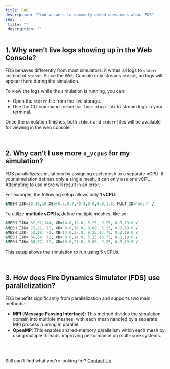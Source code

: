 ```yaml
---
title: FAQ
description: "Find answers to commonly asked questions about FDS"
seo:
 title: ""
 description: ""
---
```


## 1. Why aren’t live logs showing up in the Web Console?
FDS behaves differently from most simulators: it writes all logs to `stderr`
instead of `stdout`. Since the Web Console only streams `stdout`, no logs will
appear there during the simulation.

To view the logs while the simulation is running, you can:

* Open the `stderr` file from the live storage.
* Use the CLI command `inductiva logs <task_id>` to stream logs in your terminal.

Once the simulation finishes, both `stdout` and `stderr` files will be available
for viewing in the web console.

<br>

## 2. Why can’t I use more `n_vcpus` for my simulation?
FDS parallelizes simulations by assigning each mesh to a separate vCPU. If your simulation defines only a single mesh, it can only use one vCPU. Attempting to use more will result in an error.

For example, the following setup allows only **1 vCPU**:

```fortran
&MESH IJK=10,10,10 XB=-0.3,0.7,-0.4,0.6,0.0,1.0, MULT_ID='mesh' /
```

To utilize **multiple vCPUs**, define multiple meshes, like so:

```fortran
&MESH IJK= 32,32,144, XB=14.0,18.0, 5.25, 9.25, 0.0,19.0 /
&MESH IJK= 72,21, 72, XB= 0.0,18.0, 0.00, 5.25, 0.0,19.0 /
&MESH IJK= 52,18, 72, XB=14.0,27.0, 9.25,13.75, 0.0,19.0 /
&MESH IJK= 56,34, 72, XB= 0.0,14.0, 5.25,13.75, 0.0,19.0 /
&MESH IJK= 36,37, 72, XB=18.0,27.0, 0.00, 9.25, 0.0,19.0 /
```

This setup allows the simulation to run using 5 vCPUs.

<br>

## 3. How does Fire Dynamics Simulator (FDS) use parallelization?
FDS benefits significantly from parallelization and supports two main methods:
- **MPI (Message Passing Interface)**: This method divides the simulation domain into multiple meshes, with each mesh handled by a separate MPI process running in parallel.
- **OpenMP**: This enables shared-memory parallelism within each mesh by using multiple threads, improving performance on multi-core systems.

<br>
<br>

Still can't find what you're looking for? [Contact Us](mailto:support@inductiva.ai)